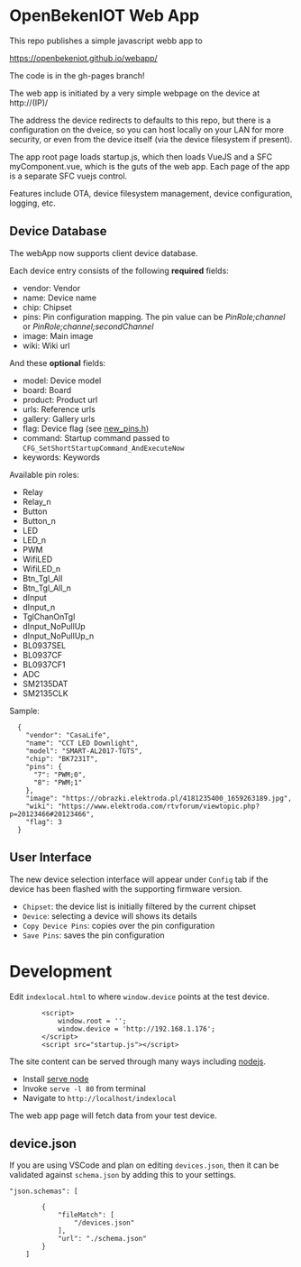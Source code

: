 # OpenBekenIOT Web App

This repo publishes a simple javascript webb app to

https://openbekeniot.github.io/webapp/

The code is in the gh-pages branch!


The web app is initiated by a very simple webpage on the device at http://(IP)/

The address the device redirects to defaults to this repo, but there is a configuration on the dveice, so you can host locally on your LAN for more security, or even from the device itself (via the device filesystem if present).

The app root page loads startup.js, which then loads VueJS and a SFC myComponent.vue, which is the guts of the web app.  Each page of the app is a separate SFC vuejs control.

Features include OTA, device filesystem management, device configuration, logging, etc.


## Device Database

The webApp now supports client device database. 

Each device entry consists of the following **required** fields:

* vendor: Vendor
* name: Device name
* chip: Chipset
* pins: Pin configuration mapping. The pin value can be *PinRole;channel* or *PinRole;channel;secondChannel*
* image: Main image
* wiki: Wiki url

And these **optional** fields:
* model: Device model
* board: Board
* product: Product url
* urls: Reference urls
* gallery: Gallery urls
* flag: Device flag (see [new_pins.h](https://github.com/openshwprojects/OpenBK7231T_App/blob/4fd6a292d52146fa493f0a0d7c7069333cd12e5f/src/new_pins.h))
* command: Startup command passed to `CFG_SetShortStartupCommand_AndExecuteNow`
* keywords: Keywords

Available pin roles:
* Relay
* Relay_n
* Button
* Button_n
* LED
* LED_n
* PWM
* WifiLED
* WifiLED_n
* Btn_Tgl_All
* Btn_Tgl_All_n
* dInput
* dInput_n
* TglChanOnTgl
* dInput_NoPullUp
* dInput_NoPullUp_n
* BL0937SEL
* BL0937CF
* BL0937CF1
* ADC
* SM2135DAT
* SM2135CLK

Sample:
```
  {
    "vendor": "CasaLife",
    "name": "CCT LED Downlight",
    "model": "SMART-AL2017-TGTS",
    "chip": "BK7231T",
    "pins": {
      "7": "PWM;0",
      "8": "PWM;1"
    },
    "image": "https://obrazki.elektroda.pl/4181235400_1659263189.jpg",
    "wiki": "https://www.elektroda.com/rtvforum/viewtopic.php?p=20123466#20123466",
    "flag": 3
  }
```

## User Interface
The new device selection interface will appear under `Config` tab if the device has been flashed with the supporting firmware version.

* `Chipset`: the device list is initially filtered by the current chipset
* `Device`: selecting a device will shows its details
* `Copy Device Pins`: copies over the pin configuration
* `Save Pins`: saves the pin configuration


# Development

Edit `indexlocal.html` to where `window.device` points at the test device.
```
        <script>
            window.root = '';
            window.device = 'http://192.168.1.176';
        </script>
        <script src="startup.js"></script>
```

The site content can be served through many ways including [nodejs](https://nodejs.org/en/).

* Install [serve node](https://www.npmjs.com/package/serve)
* Invoke `serve -l 80` from terminal
* Navigate to `http://localhost/indexlocal`

The web app page will fetch data from your test device.


## device.json
If you are using VSCode and plan on editing `devices.json`, then it can be validated against `schema.json` by adding this to your settings.

```
"json.schemas": [

        {
            "fileMatch": [
                "/devices.json"
            ],
            "url": "./schema.json"
        } 
    ]
```